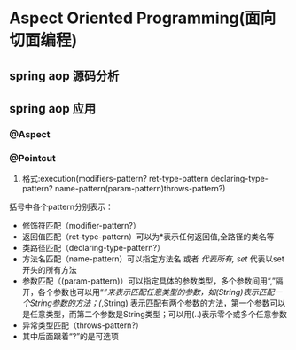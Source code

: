 # Aspect Oriented Programming(面向切面编程)

## spring aop 源码分析

## spring aop 应用


### @Aspect

### @Pointcut
1. 格式:execution(modifiers-pattern? ret-type-pattern declaring-type-pattern? name-pattern(param-pattern)throws-pattern?) 

括号中各个pattern分别表示：
 -   修饰符匹配（modifier-pattern?）
 -   返回值匹配（ret-type-pattern）可以为*表示任何返回值,全路径的类名等
 -   类路径匹配（declaring-type-pattern?）
 -   方法名匹配（name-pattern）可以指定方法名 或者 *代表所有, set* 代表以set开头的所有方法
 -   参数匹配（(param-pattern)）可以指定具体的参数类型，多个参数间用“,”隔开，各个参数也可以用“*”来表示匹配任意类型的参数，如(String)表示匹配一个String参数的方法；(*,String) 表示匹配有两个参数的方法，第一个参数可以是任意类型，而第二个参数是String类型；可以用(..)表示零个或多个任意参数
 -   异常类型匹配（throws-pattern?）
 -   其中后面跟着“?”的是可选项

